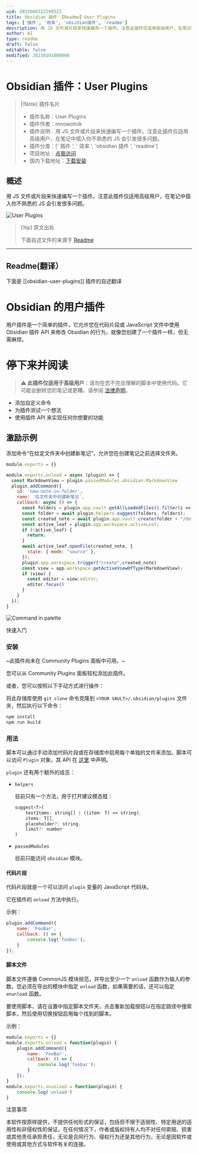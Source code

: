 ```yaml
---
uid: 2023080322290523
title: Obsidian 插件：【Readme】User Plugins
tags: ['插件', '效率', 'obsidian插件', 'readme']
description: 用 JS 文件或片段来快速编写一个插件。注意此插件仅适用高级用户，在笔记中插入你不熟悉的JS会引发很多问题。
author: AI
type: readme
draft: false
editable: false
modified: 20230101000000
---
```


# Obsidian 插件：User Plugins

> [!Note] 插件名片
> - 插件名称：User Plugins
> - 插件作者：mnowotnik
> - 插件说明：用 JS 文件或片段来快速编写一个插件。注意此插件仅适用高级用户，在笔记中插入你不熟悉的 JS 会引发很多问题。
> - 插件分类：[' 插件 ', ' 效率 ', 'obsidian 插件 ', 'readme']
> - 项目地址：[点我访问](https://github.com/mnowotnik/obsidian-user-plugins)
> - 国内下载地址：[下载安装](https://pkmer.cn/products/plugin/pluginMarket/?obsidian-user-plugins)

## 概述

用 JS 文件或片段来快速编写一个插件。注意此插件仅适用高级用户，在笔记中插入你不熟悉的 JS 会引发很多问题。

![User Plugins](https://cdn.pkmer.cn/covers/obsidian-user-plugins.png!pkmer)

> [!tip] 原文出处
>
>下面自述文件的来源于 [Readme](https://ghproxy.net/https://raw.githubusercontent.com/mnowotnik/obsidian-user-plugins/master/README.md)
>

---

## Readme(翻译）

下面是 [[obsidian-user-plugins]] 插件的自述翻译

# Obsidian 的用户插件

用户插件是一个简单的插件，它允许您在代码片段或 JavaScript 文件中使用 Obsidian 插件 API 来修改 Obsidian 的行为，就像您创建了一个插件一样，但无需麻烦。

# 停下来并阅读

> :warning: **此插件仅适用于高级用户**：请勿在您不完全理解的脚本中使用代码。它可能会删除您的笔记或更糟。请参阅 [法律声明](#Notice)。

- 添加自定义命令
- 为插件测试一个想法
- 使用插件 API 来实现任何你想要的功能

## 激励示例

添加命令“在给定文件夹中创建新笔记”，允许您在创建笔记之前选择文件夹。

```javascript
module.exports = {}

module.exports.onload = async (plugin) => {
  const MarkdownView = plugin.passedModules.obsidian.MarkdownView
  plugin.addCommand({
    id: 'new-note-in-folder',
    name: '在文件夹中创建新笔记',
    callback: async () => {
      const folders = plugin.app.vault.getAllLoadedFiles().filter(i => i.children).map(folder => folder.path);
      const folder = await plugin.helpers.suggest(folders, folders);
      const created_note = await plugin.app.vault.create(folder + "/Untitled.md", "")
      const active_leaf = plugin.app.workspace.activeLeaf;
      if (!active_leaf) {
        return;
      }
      await active_leaf.openFile(created_note, {
        state: { mode: "source" },
      });
      plugin.app.workspace.trigger("create",created_note)
      const view = app.workspace.getActiveViewOfType(MarkdownView);
      if (view) {
        const editor = view.editor;
        editor.focus()
      }
    }
  });
}
```

![Command in palette](https://user-images.githubusercontent.com/8244123/167032593-0dbe59b1-2c2a-4700-83f4-01609cf0d30a.png)

快速入门

### 安装

~此插件尚未在 Community Plugins 面板中可用。~

您可以从 Community Plugins 面板轻松添加此插件。

或者，您可以按照以下手动方式进行操作：

将此存储库使用 `git clone` 命令克隆到 `<YOUR VAULT>/.obsidian/plugins` 文件夹，然后执行以下命令：

```bash
npm install
npm run build
```

### 用法

脚本可以通过手动添加代码片段或在存储库中启用每个单独的文件来添加。脚本可以访问 `Plugin` 对象。其 API 在 [这里](https://github.com/obsidianmd/obsidian-api/blob/master/obsidian.d.ts) 中声明。

`plugin` 还有两个额外的成员：

- `helpers`

    目前只有一个方法，用于打开建议模态框：

    ```javascript
    suggest<T>(
        textItems: string[] | ((item: T) => string),
        items: T[],
        placeholder?: string,
        limit?: number
    )
    ```

- `passedModules`

    目前只能访问 `obsidian` 模块。

#### 代码片段

代码片段就是一个可以访问 `plugin` 变量的 JavaScript 代码块。

它在插件的 `onload` 方法中执行。

示例：

```javascript
plugin.addCommand({
    name: 'FooBar',
    callback: () => {
        console.log('foobar');
    }
});
```

#### 脚本文件

脚本文件遵循 CommonJS 模块规范，并导出至少一个 `onload` 函数作为输入的参数。您必须在导出的模块中指定 `onload` 函数，如果需要的话，还可以指定 `onunload` 函数。

要使用脚本，请在设置中指定脚本文件夹，点击重新加载按钮以在指定路径中搜索脚本，然后使用切换按钮启用每个找到的脚本。

示例：

```javascript
module.exports = {}
module.exports.onload = function(plugin) {
    plugin.addCommand({
        name: 'FooBar',
        callback: () => {
            console.log('foobar');
        }
    });
}
module.exports.onunload = function(plugin) {
    console.log('unload')
}
```

注意事项

本软件按原样提供，不提供任何形式的保证，包括但不限于适销性、特定用途的适用性和非侵权性的保证。在任何情况下，作者或版权持有人均不对任何索赔、损害或其他责任承担责任，无论是合同行为、侵权行为还是其他行为，无论是因软件或使用或其他方式与软件有关的连接。
